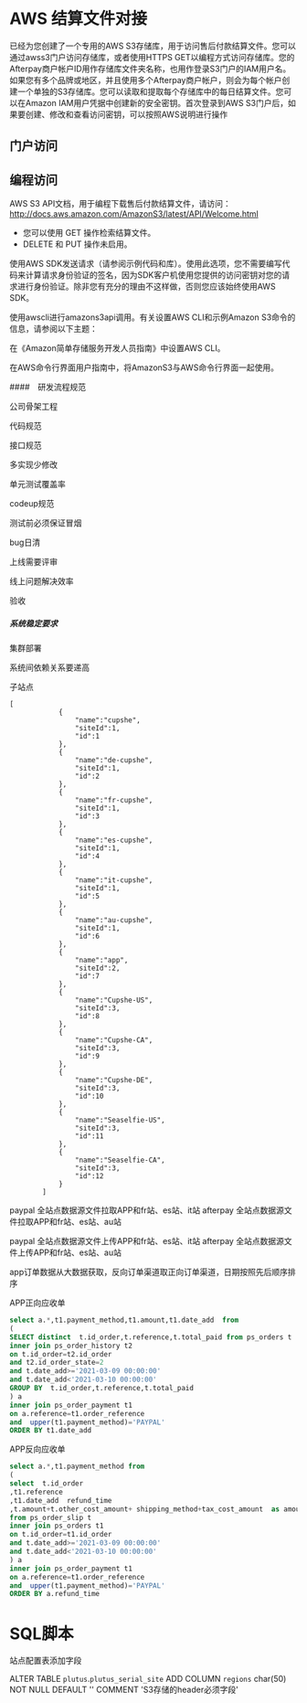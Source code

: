 # AWS 结算文件对接

已经为您创建了一个专用的AWS S3存储库，用于访问售后付款结算文件。您可以通过awss3门户访问存储库，或者使用HTTPS GET以编程方式访问存储库。您的Afterpay商户帐户ID用作存储库文件夹名称，也用作登录S3门户的IAM用户名。如果您有多个品牌或地区，并且使用多个Afterpay商户帐户，则会为每个帐户创建一个单独的S3存储库。您可以读取和提取每个存储库中的每日结算文件。您可以在Amazon IAM用户凭据中创建新的安全密钥。首次登录到AWS S3门户后，如果要创建、修改和查看访问密钥，可以按照AWS说明进行操作

##  门户访问



## 编程访问

AWS S3 API文档，用于编程下载售后付款结算文件，请访问：http://docs.aws.amazon.com/AmazonS3/latest/API/Welcome.html

- 您可以使用 GET 操作检索结算文件。
- DELETE 和 PUT 操作未启用。





使用AWS SDK发送请求（请参阅示例代码和库）。使用此选项，您不需要编写代码来计算请求身份验证的签名，因为SDK客户机使用您提供的访问密钥对您的请求进行身份验证。除非您有充分的理由不这样做，否则您应该始终使用AWS SDK。

使用awscli进行amazons3api调用。有关设置AWS CLI和示例Amazon S3命令的信息，请参阅以下主题：

在《Amazon简单存储服务开发人员指南》中设置AWS CLI。

在AWS命令行界面用户指南中，将AmazonS3与AWS命令行界面一起使用。







####　研发流程规范

公司骨架工程

代码规范

接口规范

多实现少修改

单元测试覆盖率

codeup规范

测试前必须保证冒烟

bug日清

上线需要评审

线上问题解决效率

验收



##### 系统稳定要求

集群部署

系统间依赖关系要递高



子站点

```
[
            {
                "name":"cupshe",
                "siteId":1,
                "id":1
            },
            {
                "name":"de-cupshe",
                "siteId":1,
                "id":2
            },
            {
                "name":"fr-cupshe",
                "siteId":1,
                "id":3
            },
            {
                "name":"es-cupshe",
                "siteId":1,
                "id":4
            },
            {
                "name":"it-cupshe",
                "siteId":1,
                "id":5
            },
            {
                "name":"au-cupshe",
                "siteId":1,
                "id":6
            },
            {
                "name":"app",
                "siteId":2,
                "id":7
            },
            {
                "name":"Cupshe-US",
                "siteId":3,
                "id":8
            },
            {
                "name":"Cupshe-CA",
                "siteId":3,
                "id":9
            },
            {
                "name":"Cupshe-DE",
                "siteId":3,
                "id":10
            },
            {
                "name":"Seaselfie-US",
                "siteId":3,
                "id":11
            },
            {
                "name":"Seaselfie-CA",
                "siteId":3,
                "id":12
            }
        ]
```


paypal 全站点数据源文件拉取APP和fr站、es站、it站
afterpay 全站点数据源文件拉取APP和fr站、es站、au站


paypal 全站点数据源文件上传APP和fr站、es站、it站
afterpay 全站点数据源文件上传APP和fr站、es站、au站

app订单数据从大数据获取，反向订单渠道取正向订单渠道，日期按照先后顺序排序



APP正向应收单

```sql
select a.*,t1.payment_method,t1.amount,t1.date_add  from
(
SELECT distinct  t.id_order,t.reference,t.total_paid from ps_orders t
inner join ps_order_history t2
on t.id_order=t2.id_order
and t2.id_order_state=2
and t.date_add>='2021-03-09 00:00:00'
and t.date_add<'2021-03-10 00:00:00'
GROUP BY  t.id_order,t.reference,t.total_paid 
) a
inner join ps_order_payment t1
on a.reference=t1.order_reference
and  upper(t1.payment_method)='PAYPAL'
ORDER BY t1.date_add
```

APP反向应收单

```sql
select a.*,t1.payment_method from
(
select  t.id_order
,t1.reference
,t1.date_add  refund_time
,t.amount+t.other_cost_amount+ shipping_method+tax_cost_amount  as amount
from ps_order_slip t
inner join ps_orders t1
on t.id_order=t1.id_order
and t.date_add>='2021-03-09 00:00:00'
and t.date_add<'2021-03-10 00:00:00'
) a
inner join ps_order_payment t1
on a.reference=t1.order_reference
and  upper(t1.payment_method)='PAYPAL'
ORDER BY a.refund_time
```





# SQL脚本

站点配置表添加字段

ALTER TABLE `plutus`.`plutus_serial_site`  ADD COLUMN `regions` char(50) NOT NULL DEFAULT '' COMMENT 'S3存储的header必须字段'